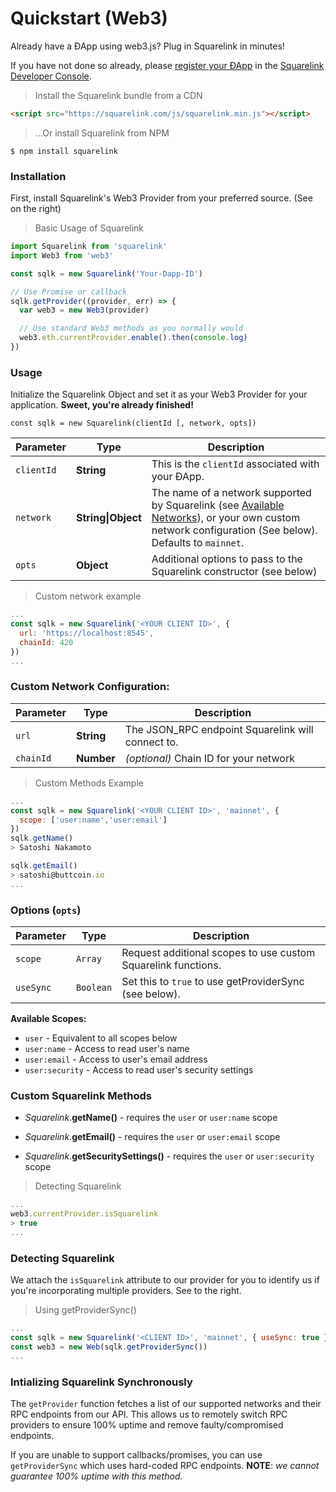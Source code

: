 
# **Quickstart (Web3)**

Already have a ÐApp using web3.js? Plug in Squarelink in minutes!

If you have not done so already, please [register your ÐApp](#getting-started) in the [Squarelink Developer Console](https://dev.squarelink.com).

> Install the Squarelink bundle from a CDN

```html
<script src="https://squarelink.com/js/squarelink.min.js"></script>
```

> ...Or install Squarelink from NPM

```shell
$ npm install squarelink
```

### Installation

First, install Squarelink's Web3 Provider from your preferred source. (See on the right)


> Basic Usage of Squarelink

```javascript
import Squarelink from 'squarelink'
import Web3 from 'web3'

const sqlk = new Squarelink('Your-Dapp-ID')

// Use Promise or callback
sqlk.getProvider((provider, err) => {
  var web3 = new Web3(provider)

  // Use standard Web3 methods as you normally would
  web3.eth.currentProvider.enable().then(console.log)
})
```

### Usage

Initialize the Squarelink Object and set it as your Web3 Provider for your application. **Sweet, you're already finished!**

`const sqlk = new Squarelink(clientId [, network, opts])`

Parameter | Type | Description
--------- | ------- | -----------
`clientId` | **String** | This is the `clientId` associated with your ÐApp.
`network` | **String&#124;Object** | The name of a network supported by Squarelink (see [Available Networks](#available-networks)), or your own custom network configuration (See below). Defaults to `mainnet`.
`opts` | **Object** | Additional options to pass to the Squarelink constructor (see below)

> Custom network example

```javascript
...
const sqlk = new Squarelink('<YOUR CLIENT ID>', {
  url: 'https://localhost:8545',
  chainId: 420
})
...
```

### Custom Network Configuration:

Parameter | Type | Description
--------- | ------- | -----------
`url` | **String** | The JSON_RPC endpoint Squarelink will connect to.
`chainId` | **Number** | *(optional)* Chain ID for your network

> Custom Methods Example

```javascript
...
const sqlk = new Squarelink('<YOUR CLIENT ID>', 'mainnet', {
  scope: ['user:name','user:email']
})
sqlk.getName()
> Satoshi Nakamoto

sqlk.getEmail()
> satoshi@buttcoin.io
...
```

### Options (`opts`)

Parameter | Type | Description
--------- | ------- | -----------
`scope` | `Array` | Request additional scopes to use custom Squarelink functions.
`useSync` | `Boolean` | Set this to `true` to use getProviderSync (see below).

**Available Scopes:**

- `user` - Equivalent to all scopes below
- `user:name` - Access to read user's name
- `user:email` - Access to user's email address
- `user:security` - Access to read user's security settings

### Custom Squarelink Methods

- *Squarelink*.**getName()** - requires the `user` or `user:name` scope

- *Squarelink*.**getEmail()** - requires the `user` or `user:email` scope

- *Squarelink*.**getSecuritySettings()** - requires the `user` or `user:security` scope


> Detecting Squarelink

```javascript
...
web3.currentProvider.isSquarelink
> true
...
```

### Detecting Squarelink

We attach the `isSquarelink` attribute to our provider for you to identify us if you're incorporating multiple providers. See to the right.

> Using getProviderSync()

```javascript
...
const sqlk = new Squarelink('<CLIENT ID>', 'mainnet', { useSync: true })
const web3 = new Web(sqlk.getProviderSync())
...
```

### Intializing Squarelink Synchronously

The `getProvider` function fetches a list of our supported networks and their RPC endpoints from our API. This allows us to remotely switch RPC providers to ensure 100% uptime and remove faulty/compromised endpoints.

If you are unable to support callbacks/promises, you can use `getProviderSync` which uses hard-coded RPC endpoints. **NOTE**: *we cannot guarantee 100% uptime with this method.*
